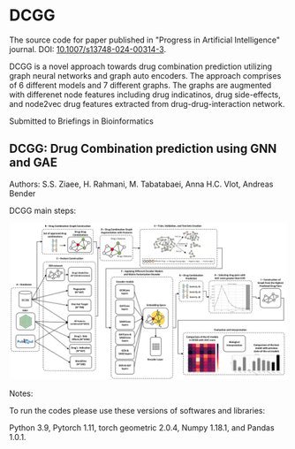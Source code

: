 # DCGG

The source code for paper published in "Progress in Artificial Intelligence" journal. DOI: [10.1007/s13748-024-00314-3](https://link.springer.com/article/10.1007/s13748-024-00314-3).

DCGG is a novel approach towards drug combination prediction utilizing graph neural networks and graph auto encoders. The approach comprises of 6 different models and 7 different graphs. The graphs are augmented with differenet node features including drug indicatinos, drug side-effects, and node2vec drug features extracted from drug-drug-interaction network.

Submitted to Briefings in Bioinformatics

## DCGG: Drug Combination prediction using GNN and GAE 

Authors: S.S. Ziaee, H. Rahmani, M. Tabatabaei, Anna H.C. Vlot, Andreas Bender

DCGG main steps: 

![DCGG main Steps](https://raw.githubusercontent.com/sinaziaee/DCGG/master/DCGG_overall.jpg)


Notes:

To run the codes please use these versions of softwares and libraries:

Python 3.9, Pytorch 1.11, torch geometric 2.0.4, Numpy 1.18.1, and Pandas 1.0.1.

